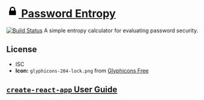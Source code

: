 # [![Icon](public/favicon.png) Password Entropy](https://nickmccurdy.com/password-entropy/)

[![Build Status](https://travis-ci.org/nickmccurdy/password-entropy.svg?branch=master)](https://travis-ci.org/nickmccurdy/password-entropy)
A simple entropy calculator for evaluating password security.

## License

* ISC
* **Icon:** `glyphicons-204-lock.png` from [Glyphicons Free](https://glyphicons.com/)

## [`create-react-app` User Guide](https://github.com/facebookincubator/create-react-app/blob/master/packages/react-scripts/template/README.md)
